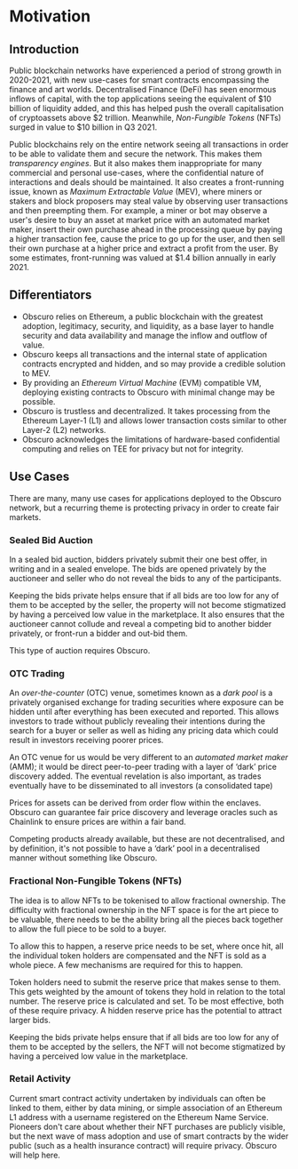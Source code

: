 # Motivation
## Introduction
Public blockchain networks have experienced a period of strong growth in 2020-2021, with new use-cases for smart contracts encompassing the finance and art worlds. Decentralised Finance (DeFi) has seen enormous inflows of capital, with the top applications seeing the equivalent of $10 billion of liquidity added, and this has helped push the overall capitalisation of cryptoassets above $2 trillion. Meanwhile, _Non-Fungible Tokens_ (NFTs) surged in value to $10 billion in Q3 2021.

Public blockchains rely on the entire network seeing all transactions in order to be able to validate them and secure the network. This makes them _transparency engines_. But it also makes them inappropriate for many commercial and personal use-cases, where the confidential nature of interactions and deals should be maintained. It also creates a front-running issue, known as _Maximum Extractable Value_ (MEV), where miners or stakers and block proposers may steal value by observing user transactions and then preempting them. For example, a miner or bot may observe a user's desire to buy an asset at market price with an automated market maker, insert their own purchase ahead in the processing queue by paying a higher transaction fee, cause the price to go up for the user, and then sell their own purchase at a higher price and extract a profit from the user. By some estimates, front-running was valued at $1.4 billion annually in early 2021.

## Differentiators
* Obscuro relies on Ethereum, a public blockchain with the greatest adoption,  legitimacy, security, and liquidity, as a base layer to handle security and data availability and manage the inflow and outflow of value.
* Obscuro keeps all transactions and the internal state of application contracts encrypted and hidden, and so may provide a credible solution to MEV.
* By providing an _Ethereum Virtual Machine_ (EVM) compatible VM, deploying existing contracts to Obscuro with minimal change may be possible.
* Obscuro is trustless and decentralized. It takes processing from the Ethereum Layer-1 (L1) and allows lower transaction costs similar to other Layer-2 (L2) networks.
* Obscuro acknowledges the limitations of hardware-based confidential computing and relies on TEE for privacy but not for integrity.

## Use Cases
There are many, many use cases for applications deployed to the Obscuro network, but a recurring theme is protecting privacy in order to create fair markets.

### Sealed Bid Auction
In a sealed bid auction, bidders privately submit their one best offer, in writing and in a sealed envelope. The bids are opened privately by the auctioneer and seller who do not reveal the bids to any of the participants.

Keeping the bids private helps ensure that if all bids are too low for any of them to be accepted by the seller, the property will not become stigmatized by having a perceived low value in the marketplace. It also ensures that the auctioneer cannot collude and reveal a competing bid to another bidder privately, or front-run a bidder and out-bid them.

This type of auction requires Obscuro.

### OTC Trading
An _over-the-counter_ (OTC) venue, sometimes known as a _dark pool_ is a privately organised exchange for trading securities where exposure can be hidden until after everything has been executed and reported. This allows investors to trade without publicly revealing their intentions during the search for a buyer or seller as well as hiding any pricing data which could result in investors receiving poorer prices.

An OTC venue for us would be very different to an _automated market maker_ (AMM); it would be direct peer-to-peer trading with a layer of ‘dark’ price discovery added. The eventual revelation is also important, as trades eventually have to be disseminated to all investors (a consolidated tape)

Prices for assets can be derived from order flow within the enclaves. Obscuro can guarantee fair price discovery and leverage oracles such as Chainlink to ensure prices are within a fair band.

Competing products already available, but these are not decentralised, and by definition, it's not possible to have a ‘dark’ pool in a decentralised manner without something like Obscuro.

### Fractional Non-Fungible Tokens (NFTs)
The idea is to allow NFTs to be tokenised to allow fractional ownership. The difficulty with fractional ownership in the NFT space is for the art piece to be valuable, there needs to be the ability bring all the pieces back together to allow the full piece to be sold to a buyer.

To allow this to happen, a reserve price needs to be set, where once hit, all the individual token holders are compensated and the NFT is sold as a whole piece. A few mechanisms are required for this to happen.

Token holders need to submit the reserve price that makes sense to them. This gets weighted by the amount of tokens they hold in relation to the total number. The reserve price is calculated and set. To be most effective, both of these require privacy. A hidden reserve price has the potential to attract larger bids.

Keeping the bids private helps ensure that if all bids are too low for any of them to be accepted by the sellers, the NFT will not become stigmatized by having a perceived low value in the marketplace.

### Retail Activity
Current smart contract activity undertaken by individuals can often be linked to them, either by data mining, or simple association of an Ethereum L1 address with a username registered on the Ethereum Name Service. Pioneers don't care about whether their NFT purchases are publicly visible, but the next wave of mass adoption and use of smart contracts by the wider public (such as a health insurance contract) will require privacy. Obscuro will help here.